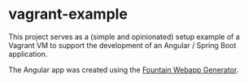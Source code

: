 # vagrant-example


This project serves as a (simple and opinionated) setup example of a Vagrant VM to support the development of an Angular / Spring Boot 
application.

The Angular app was created using the [Fountain Webapp Generator][1].

[1]: https://github.com/FountainJS/generator-fountain-webapp